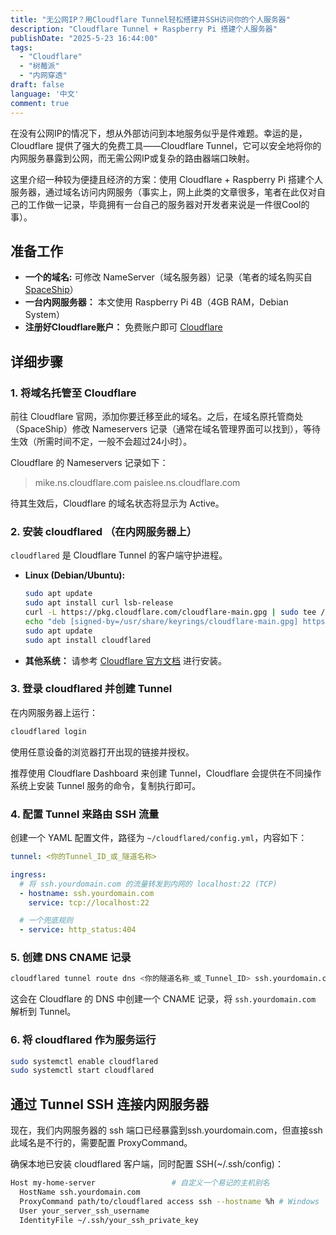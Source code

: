 ```yaml
---
title: "无公网IP？用Cloudflare Tunnel轻松搭建并SSH访问你的个人服务器"
description: "Cloudflare Tunnel + Raspberry Pi 搭建个人服务器"
publishDate: "2025-5-23 16:44:00"
tags:
  - "Cloudflare"
  - "树莓派"
  - "内网穿透"
draft: false
language: '中文'
comment: true
---
```


在没有公网IP的情况下，想从外部访问到本地服务似乎是件难题。幸运的是，Cloudflare 提供了强大的免费工具——Cloudflare Tunnel，它可以安全地将你的内网服务暴露到公网，而无需公网IP或复杂的路由器端口映射。

这里介绍一种较为便捷且经济的方案：使用 Cloudflare + Raspberry Pi 搭建个人服务器，通过域名访问内网服务（事实上，网上此类的文章很多，笔者在此仅对自己的工作做一记录，毕竟拥有一台自己的服务器对开发者来说是一件很Cool的事）。

## 准备工作

- **一个的域名:** 可修改 NameServer（域名服务器）记录（笔者的域名购买自 [SpaceShip](https://www.spaceship.com/)）
- **一台内网服务器：** 本文使用 Raspberry Pi 4B（4GB RAM，Debian System）
- **注册好Cloudflare账户：** 免费账户即可 [Cloudflare](https://www.cloudflare.com/)

## 详细步骤

### 1. 将域名托管至 Cloudflare
前往 Cloudflare 官网，添加你要迁移至此的域名。之后，在域名原托管商处（SpaceShip）修改 Nameservers 记录（通常在域名管理界面可以找到），等待生效（所需时间不定，一般不会超过24小时）。

Cloudflare 的 Nameservers 记录如下：

> mike.ns.cloudflare.com
> paislee.ns.cloudflare.com


待其生效后，Cloudflare 的域名状态将显示为 Active。

### 2. 安装 cloudflared （在内网服务器上）
`cloudflared` 是 Cloudflare Tunnel 的客户端守护进程。

*   **Linux (Debian/Ubuntu):**
    ```bash
    sudo apt update
    sudo apt install curl lsb-release
    curl -L https://pkg.cloudflare.com/cloudflare-main.gpg | sudo tee /usr/share/keyrings/cloudflare-main.gpg >/dev/null
    echo "deb [signed-by=/usr/share/keyrings/cloudflare-main.gpg] https://pkg.cloudflare.com/cloudflared $(lsb_release -cs) main" | sudo tee /etc/apt/sources.list.d/cloudflared.list
    sudo apt update
    sudo apt install cloudflared
    ```
*   **其他系统：** 请参考 [Cloudflare 官方文档](https://developers.cloudflare.com/cloudflare-one/connections/connect-apps/install-and-setup/installation/) 进行安装。

### 3. 登录 cloudflared 并创建 Tunnel
在内网服务器上运行：
```bash
cloudflared login
```
使用任意设备的浏览器打开出现的链接并授权。

推荐使用 Cloudflare Dashboard 来创建 Tunnel，Cloudflare 会提供在不同操作系统上安装 Tunnel 服务的命令，复制执行即可。

### 4. 配置 Tunnel 来路由 SSH 流量
创建一个 YAML 配置文件，路径为 `~/cloudflared/config.yml`，内容如下：
```yaml
tunnel: <你的Tunnel_ID_或_隧道名称>

ingress:
  # 将 ssh.yourdomain.com 的流量转发到内网的 localhost:22 (TCP)
  - hostname: ssh.yourdomain.com 
    service: tcp://localhost:22  

  # 一个兜底规则
  - service: http_status:404
```

### 5. 创建 DNS CNAME 记录
```bash
cloudflared tunnel route dns <你的隧道名称_或_Tunnel_ID> ssh.yourdomain.com
```

这会在 Cloudflare 的 DNS 中创建一个 CNAME 记录，将 `ssh.yourdomain.com` 解析到 Tunnel。

### 6. 将 cloudflared 作为服务运行
```bash
sudo systemctl enable cloudflared
sudo systemctl start cloudflared
```

## 通过 Tunnel SSH 连接内网服务器
现在，我们内网服务器的 ssh 端口已经暴露到ssh.yourdomain.com，但直接ssh此域名是不行的，需要配置 ProxyCommand。

确保本地已安装 cloudflared 客户端，同时配置 SSH(~/.ssh/config)：
```bash
Host my-home-server                 # 自定义一个易记的主机别名
  HostName ssh.yourdomain.com       
  ProxyCommand path/to/cloudflared access ssh --hostname %h # Windows 
  User your_server_ssh_username    
  IdentityFile ~/.ssh/your_ssh_private_key
```